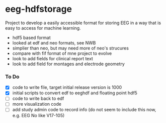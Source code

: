 # eeg-hdfstorage
Project to develop a easily accessible format for storing EEG in a way that is easy to access for machine learning.
- hdf5 based format
- looked at edf and neo formats, see NWB
- simplier than neo, but may need more of neo's strucures
- compare with fif format of mne project to evolve
- look to add fields for clinical report text
- look to add field for montages and electrode geometry

### To Do
- [x] code to write file, target initial release version is 1000
- [X] initial scripts to convert edf to eeghdf and floating point hdf5
- [ ] code to write back to edf 
- [ ] more visualization code
- [ ] add study admin code to record info (do not seem to include this now, e.g. EEG No like V17-105)
